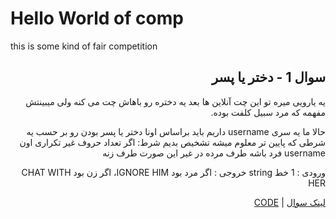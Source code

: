 # Hello World of comp

this is some kind of fair competition


<div dir="rtl" id="236A">

## سوال 1 - دختر یا پسر
یه یارویی میره تو این چت آنلاین ها بعد یه دختره رو باهاش چت می کنه ولی میبینتش مفهمه که مرد سبیل کلفت بوده.

حالا ما یه سری username داریم باید براساس اونا دختر یا پسر بودن رو بر حسب یه شرطی که پایین تر معلوم میشه تشخیص بدیم
شرط: اگر تعداد حروف غیر تکراری اون username فرد باشه طرف مرده در غیر این صورت طرف زنه

ورودی : 1 خط string
خروجی : اگر مرد بود IGNORE HIM، اگر زن بود CHAT WITH HER

[لینک سوال](http://codeforces.com/problemset/problem/236/A) | 
[CODE](/blob/master/236A/main.c)

</div>
